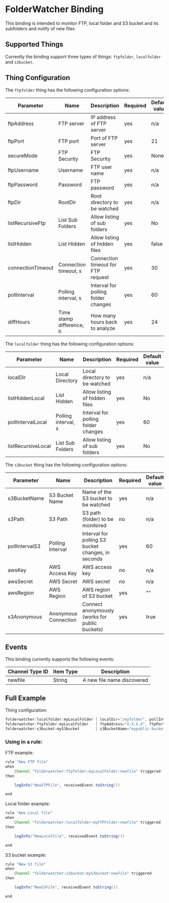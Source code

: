 # FolderWatcher Binding

This binding is intended to monitor FTP, local folder and S3 bucket and its subfolders and notify of new files

## Supported Things

Currently the binding support three types of things: `ftpfolder`, `localfolder` and `s3bucket`.

## Thing Configuration

The `ftpfolder` thing has the following configuration options:

| Parameter         | Name                     | Description                         | Required | Default value |
|-------------------|--------------------------|-------------------------------------|----------|---------------|
| ftpAddress        | FTP server               | IP address of FTP server            | yes      | n/a           |
| ftpPort           | FTP port                 | Port of FTP server                  | yes      | 21            |
| secureMode        | FTP Security             | FTP Security                        | yes      | None          |
| ftpUsername       | Username                 | FTP user name                       | yes      | n/a           |
| ftpPassword       | Password                 | FTP password                        | yes      | n/a           |
| ftpDir            | RootDir                  | Root directory to be watched        | yes      | n/a           |
| listRecursiveFtp  | List Sub Folders         | Allow listing of sub folders        | yes      | No            |
| listHidden        | List Hidden              | Allow listing of hidden files       | yes      | false         |
| connectionTimeout | Connection timeout, s    | Connection timeout for FTP request  | yes      | 30            |
| pollInterval      | Polling interval, s      | Interval for polling folder changes | yes      | 60            |
| diffHours         | Time stamp difference, h | How many hours back to analyze      | yes      | 24            |

The `localfolder` thing has the following configuration options:

| Parameter          | Name                | Description                         | Required | Default value |
|--------------------|---------------------|-------------------------------------|----------|---------------|
| localDir           | Local Directory     | Local directory to be watched       | yes      | n/a           |
| listHiddenLocal    | List Hidden         | Allow listing of hidden files       | yes      | No            |
| pollIntervalLocal  | Polling interval, s | Interval for polling folder changes | yes      | 60            |
| listRecursiveLocal | List Sub Folders    | Allow listing of sub folders        | yes      | No            |

The `s3bucket` thing has the following configuration options:

| Parameter      | Name                 | Description                                        | Required | Default value |
|----------------|----------------------|----------------------------------------------------|----------|---------------|
| s3BucketName   | S3 Bucket Name       | Name of the S3 bucket to be watched                | yes      | n/a           |
| s3Path         | S3 Path              | S3 path (folder) to be monitored                   | no       | n/a           |
| pollIntervalS3 | Polling Interval     | Interval for polling S3 bucket changes, in seconds | yes      | 60            |
| awsKey         | AWS Access Key       | AWS access key                                     | no       | n/a           |
| awsSecret      | AWS Secret           | AWS secret                                         | no       | n/a           |
| awsRegion      | AWS Region           | AWS region of S3 bucket                            | yes      | ""            |
| s3Anonymous    | Anonymous Connection | Connect anonymously (works for public buckets)     | yes      | true          |
## Events

This binding currently supports the following events:

| Channel Type ID | Item Type | Description                |
|-----------------|-----------|----------------------------|
| newfile         | String    | A new file name discovered |

## Full Example

Thing configuration:

```java
folderwatcher:localfolder:myLocalFolder [ localDir="/myfolder", pollIntervalLocal=60, listHiddenLocal="false", listRecursiveLocal="false" ] 
folderwatcher:ftpfolder:myLocalFolder   [ ftpAddress="X.X.X.X", ftpPort=21, secureMode="EXPLICIT", ftpUsername="username", ftpPassword="password", ftpDir="/myfolder/",  listHidden="true", listRecursiveFtp="true", connectionTimeout=33, pollInterval=66, diffHours=25 ]
folderwatcher:s3bucket:myS3bucket       [ s3BucketName="mypublic-bucket", pollIntervalS3=60, awsRegion="us-west-1", s3Anonymous="true" ]

```

### Using in a rule:

FTP example:

```java
rule "New FTP file"
when 
    Channel "folderwatcher:ftpfolder:myLocalFolder:newfile" triggered
then

    logInfo("NewFTPFile", receivedEvent.toString())

end
```

Local folder example:

```java
rule "New Local file"
when 
    Channel "folderwatcher:localfolder:myFTPFolder:newfile" triggered
then

    logInfo("NewLocalFile", receivedEvent.toString())

end
```

S3 bucket example:

```java
rule "New S3 file"
when 
    Channel "folderwatcher:s3bucket:myS3bucket:newfile" triggered
then

    logInfo("NewS3File", receivedEvent.toString())

end
```
